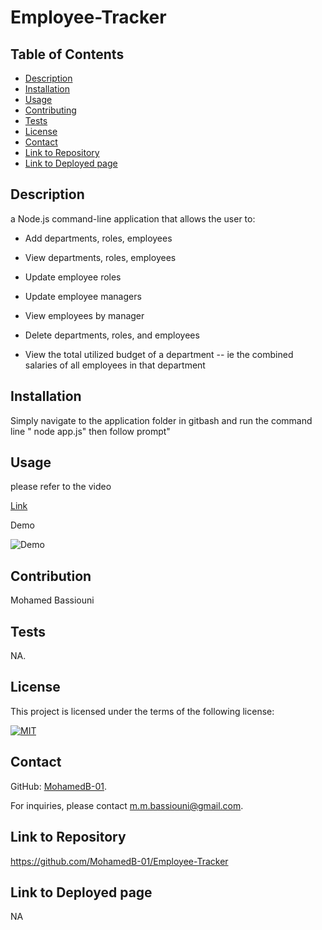 # Employee-Tracker

## Table of Contents
- [Description](#Description)
- [Installation](#Installation)
- [Usage](#Usage)
- [Contributing](#Contribution)
- [Tests](#Tests)
- [License](#License)
- [Contact](#Contact)
- [Link to Repository](#Repository)
- [Link to Deployed page](#Deployed)
    
## Description
a Node.js command-line application that allows the user to:

* Add departments, roles, employees

* View departments, roles, employees

* Update employee roles

* Update employee managers

* View employees by manager

* Delete departments, roles, and employees

* View the total utilized budget of a department -- ie the combined salaries of all employees in that department
        
## Installation
 Simply navigate to the application folder in gitbash and run the command line " node app.js" then follow prompt"
        
## Usage
please refer to the video

[Link](https://drive.google.com/file/d/1Ojdp08i1zBrGSre1SGQcvtoxR5HAXttg/view)

Demo 

![Demo](assets/Employee-tracker.gif)
        
## Contribution
Mohamed Bassiouni
        
## Tests
NA.
        
## License
This project is licensed under the terms of the following license: 
    
[![MIT](https://img.shields.io/badge/License-MIT-blue.svg)](https://opensource.org/licenses/MIT)
    
        
## Contact
GitHub: [MohamedB-01](https://github.com/MohamedB-01). 
    
For inquiries, please contact m.m.bassiouni@gmail.com.
    
## Link to Repository 
https://github.com/MohamedB-01/Employee-Tracker
    
## Link to Deployed page
NA